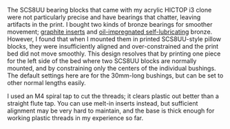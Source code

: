 The SCS8UU bearing blocks that came with my acrylic HICTOP
i3 clone were not particularly precise and have bearings
that chatter, leaving artifacts in the print. I bought
two kinds of bronze bearings for smoother movement; [graphite
inserts](https://www.amazon.com/Micromake-Printer-Ultimaker-Graphite-Bearing/dp/B06XV28WHG)
and [oil-impregnated
self-lubricating](https://www.amazon.com/uxcell-Self-lubricating-Bushing-Sleeve-Bearings/dp/B076P9PD2B)
bronze. However, I found that when I mounted them in printed
SCS8UU-style pillow blocks, they were insufficiently aligned and
over-constrained and the print bed did not move smoothly. This design
resolves that by printing one piece for the left side of the bed
where two SCS8UU blocks are normally mounted, and by constraining
only the centers of the individual bushings. The default settings
here are for the 30mm-long bushings, but can be set to other normal
lengths easily.

I used an M4 spiral tap to cut the threads; it clears plastic
out better than a straight flute tap. You can use melt-in inserts
instead, but sufficient alignment may be very hard to maintain,
and the base is thick enough for working plastic threads in my
experience so far.
